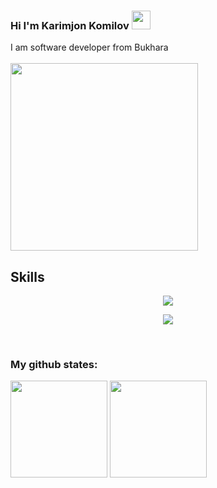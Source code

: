 ### Hi I'm Karimjon Komilov <img src="https://camo.githubusercontent.com/e8e7b06ecf583bc040eb60e44eb5b8e0ecc5421320a92929ce21522dbc34c891/68747470733a2f2f6d656469612e67697068792e636f6d2f6d656469612f6876524a434c467a6361737252346961377a2f67697068792e676966" width="30" />

I am software developer from Bukhara
<br/>
<br/>
<img src="https://camo.githubusercontent.com/31ff8df235ece3324517d44a28df0b36abcb73a1f6d9b8fb9f5175839f7565d3/68747470733a2f2f7265732e636c6f7564696e6172792e636f6d2f70726163746963616c6465762f696d6167652f66657463682f732d2d3046524a4764795a2d2d2f635f696d616767615f7363616c652c665f6175746f2c666c5f70726f67726573736976652c685f3530302c715f6175746f2c775f313030302f68747470733a2f2f6465762d746f2d75706c6f6164732e73332e616d617a6f6e6177732e636f6d2f75706c6f6164732f61727469636c65732f65707635356867747366693863737072706a39752e6a7067" width="300"  style="margin:auto;" />
<br>
<h2>Skills</h2>

<p align="center">
  <a href="https://skillicons.dev">
    <img src="https://skillicons.dev/icons?i=html,css,js,ts,bootstrap,tailwind,scss" />
  </a>
</p>
<p align="center">
  <a href="https://skillicons.dev">
    <img src="https://skillicons.dev/icons?i=react,redux,cpp,git,github,ps,figma" />
  </a>
</p>
<br/>


### My github states:
<div>
<img height="155" src="https://github-readme-stats.vercel.app/api?username=nasimdjanovich&show_icons=true&theme=dracula">
<img height="155" src="https://github-readme-stats.vercel.app/api/top-langs/?username=nasimdjanovich&layout=compact&lang&theme=dracula">
</div>
